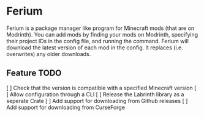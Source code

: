# Ferium

Ferium is a package manager like program for Minecraft mods (that are on Modrinth). You can add mods by finding your mods on Modrinth, specifying their project IDs in the config file, and running the command. Ferium will download the latest version of each mod in the config. It replaces (i.e. overwrites) any older downloads.

## Feature TODO

[ ] Check that the version is compatible with a specified Minecraft version
[ ] Allow configuration through a CLI
[ ] Release the Labrinth library as a seperate Crate
[ ] Add support for downloading from Github releases
[ ] Add support for downloading from CurseForge
